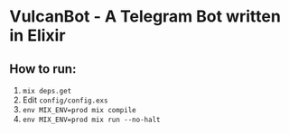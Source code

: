 VulcanBot - A Telegram Bot written in Elixir
==============

How to run:
-----------

1. `mix deps.get`
2. Edit `config/config.exs`
3. `env MIX_ENV=prod mix compile`
3. `env MIX_ENV=prod mix run --no-halt`

